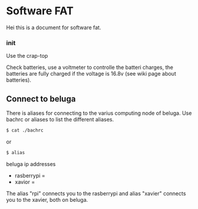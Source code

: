 # Software FAT

Hei this is a document for software fat.

### init

Use the crap-top

Check batteries, use a voltmeter to controlle the batteri charges, the batteries are fully charged if the voltage is 16.8v (see wiki page about batteries).

## Connect to beluga

There is aliases for connecting to the varius computing node of beluga. Use bachrc or aliases to list the different aliases.

```bash
$ cat ./bachrc
```
or
```bash
$ alias
```

beluga ip addresses
- rasberrypi = 
- xavior = 

The alias "rpi" connects you to the rasberrypi and alias "xavier" connects you to the xavier, both on beluga.

## 
